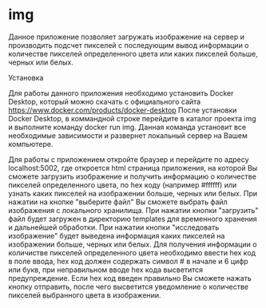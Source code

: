 # img

 Данное приложение позволяет загружать изображение на сервер и производить подсчет пикселей с последующим вывод информации о количестве пикселей определенного цвета или каких пикселей больше, черных или белых.

Установка

 Для работы данного приложения необходимо установить Docker Desktop, который можно скачать с официального сайта https://www.docker.com/products/docker-desktop
После установки Docker Desktop, в коммандной строке перейдите в каталог проекта img и выполните команду docker run img. Данная команда установит все необходимые зависимости и развернет локальный сервер на Вашем компьютере. 

 Для работы с приложением откройте браузер и перейдите по адресу localhost:5002, где откроется html страница приложения, на которой Вы сможете загрузить изображение и получить информацию о количестве пикселей определенного цвета, по hex коду (например #ffffff) или узнать каких пикселей на изображении больше, черных или белых. При нажатии на кнопке "выберите файл" Вы сможете выбрать файл изображения с локального хранилища. При нажатии кнопки "загрузить" файл будет загружен в директорию templates для временного хранения и дальнейшей обработки. При нажатии кнопки "исследовать изображение" будет выведена информация каких пикселей на изображении больше, черных или белых. Для получения информации о количистве пикселей определенного цвета необходимо ввести hex код в поле ввода, hex код должен содержать символ # в начале и 6 цифр или букв, при неправильном вводе hex кода высветится предупреждение. Если hex код введен правильно Вы сможете нажать кнопку отправить, после чего высветится уведомление о количестве пикселей выбранного цвета в изображении.
